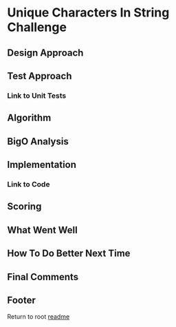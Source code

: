 # Unique Characters In String Challenge

## Design Approach

## Test Approach

### Link to Unit Tests

## Algorithm

## BigO Analysis

## Implementation

### Link to Code

## Scoring

## What Went Well

## How To Do Better Next Time

## Final Comments

## Footer

Return to root [readme](../README.md)
